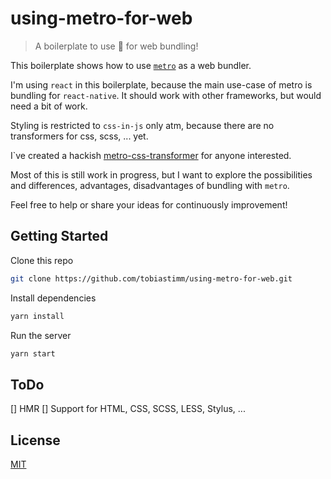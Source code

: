 # using-metro-for-web

> A boilerplate to use 🚆 for web bundling!

This boilerplate shows how to use [`metro`](https://github.com/facebook/metro) as a web bundler.

I'm using `react` in this boilerplate, because the main use-case of metro is bundling for `react-native`. It should work with other frameworks, but would need a bit of work.

Styling is restricted to `css-in-js` only atm, because there are no transformers for css, scss, ... yet.

I`ve created a hackish [metro-css-transformer](https://github.com/tobiastimm/metro-css-transformer) for anyone interested.

Most of this is still work in progress, but I want to explore the possibilities and differences, advantages, disadvantages of bundling with `metro`.

Feel free to help or share your ideas for continuously improvement!

## Getting Started

Clone this repo

```bash
git clone https://github.com/tobiastimm/using-metro-for-web.git
```

Install dependencies

```bash
yarn install
```

Run the server

```bash
yarn start
```

## ToDo

[] HMR
[] Support for HTML, CSS, SCSS, LESS, Stylus, ...

## License

[MIT](./LICENSE)
